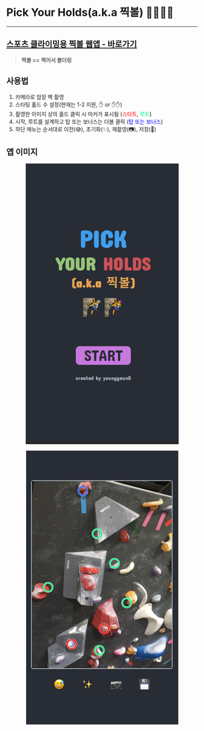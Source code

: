 # Pick Your Holds(a.k.a 찍볼) 🧗‍♂️🧗‍♀️

---

## [스포츠 클라이밍용 찍볼 웹앱 - 바로가기](https://younggeun0.github.io/projects/pickyourholds/index.html)

> **찍볼 == 찍어서 볼더링**

## 사용법

1. 카메라로 암장 벽 촬영
2. 스타팅 홀드 수 설정(현재는 1-2 지원, ✋ or ✋✋)
3. 촬영한 이미지 상의 홀드 클릭 시 마커가 표시됨 (<span style="color:red">스타트</span>, <span style="color:springgreen">루트</span>)
4. 시작, 루트를 설계하고 탑 또는 보너스는 더블 클릭 (<span style="color:blue">탑 또는 보너스</span>)
5. 하단 메뉴는 순서대로 이전(😅), 초기화(✨), 재촬영(📷), 저장(💾)

## 앱 이미지

<p align="center">
    <img src="https://github.com/younggeun0/younggeun0.github.io/raw/master/_posts/img/toyProjects/pyh/pyh01.png?raw=true">
<p>

<p align="center">
    <img src="https://github.com/younggeun0/younggeun0.github.io/raw/master/_posts/img/toyProjects/pyh/pyh02.png?raw=true">
<p>
